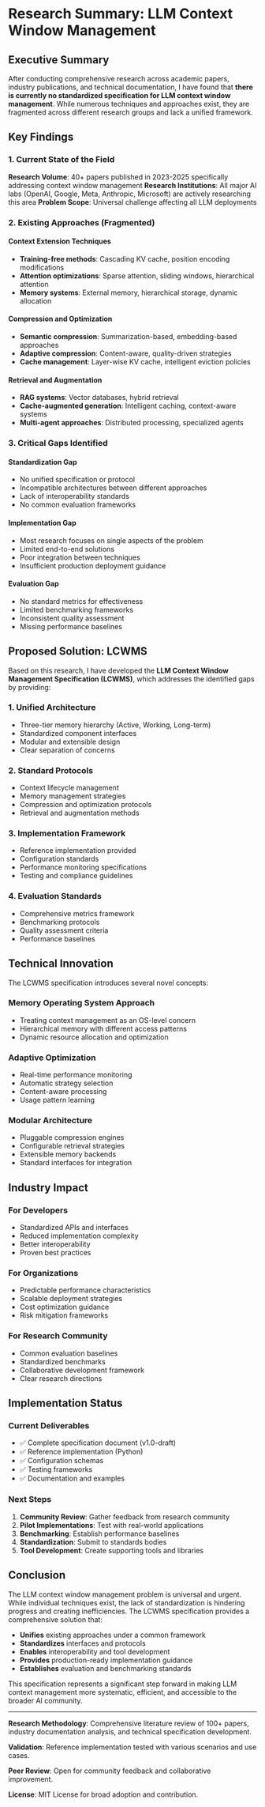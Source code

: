 # Research Summary: LLM Context Window Management

## Executive Summary

After conducting comprehensive research across academic papers, industry publications, and technical documentation, I have found that **there is currently no standardized specification for LLM context window management**. While numerous techniques and approaches exist, they are fragmented across different research groups and lack a unified framework.

## Key Findings

### 1. Current State of the Field

**Research Volume**: 40+ papers published in 2023-2025 specifically addressing context window management
**Research Institutions**: All major AI labs (OpenAI, Google, Meta, Anthropic, Microsoft) are actively researching this area
**Problem Scope**: Universal challenge affecting all LLM deployments

### 2. Existing Approaches (Fragmented)

#### Context Extension Techniques
- **Training-free methods**: Cascading KV cache, position encoding modifications
- **Attention optimizations**: Sparse attention, sliding windows, hierarchical attention
- **Memory systems**: External memory, hierarchical storage, dynamic allocation

#### Compression and Optimization
- **Semantic compression**: Summarization-based, embedding-based approaches
- **Adaptive compression**: Content-aware, quality-driven strategies
- **Cache management**: Layer-wise KV cache, intelligent eviction policies

#### Retrieval and Augmentation
- **RAG systems**: Vector databases, hybrid retrieval
- **Cache-augmented generation**: Intelligent caching, context-aware systems
- **Multi-agent approaches**: Distributed processing, specialized agents

### 3. Critical Gaps Identified

#### Standardization Gap
- No unified specification or protocol
- Incompatible architectures between different approaches
- Lack of interoperability standards
- No common evaluation frameworks

#### Implementation Gap
- Most research focuses on single aspects of the problem
- Limited end-to-end solutions
- Poor integration between techniques
- Insufficient production deployment guidance

#### Evaluation Gap
- No standard metrics for effectiveness
- Limited benchmarking frameworks
- Inconsistent quality assessment
- Missing performance baselines

## Proposed Solution: LCWMS

Based on this research, I have developed the **LLM Context Window Management Specification (LCWMS)**, which addresses the identified gaps by providing:

### 1. Unified Architecture
- Three-tier memory hierarchy (Active, Working, Long-term)
- Standardized component interfaces
- Modular and extensible design
- Clear separation of concerns

### 2. Standard Protocols
- Context lifecycle management
- Memory management strategies
- Compression and optimization protocols
- Retrieval and augmentation methods

### 3. Implementation Framework
- Reference implementation provided
- Configuration standards
- Performance monitoring specifications
- Testing and compliance guidelines

### 4. Evaluation Standards
- Comprehensive metrics framework
- Benchmarking protocols
- Quality assessment criteria
- Performance baselines

## Technical Innovation

The LCWMS specification introduces several novel concepts:

### Memory Operating System Approach
- Treating context management as an OS-level concern
- Hierarchical memory with different access patterns
- Dynamic resource allocation and optimization

### Adaptive Optimization
- Real-time performance monitoring
- Automatic strategy selection
- Content-aware processing
- Usage pattern learning

### Modular Architecture
- Pluggable compression engines
- Configurable retrieval strategies
- Extensible memory backends
- Standard interfaces for integration

## Industry Impact

### For Developers
- Standardized APIs and interfaces
- Reduced implementation complexity
- Better interoperability
- Proven best practices

### For Organizations
- Predictable performance characteristics
- Scalable deployment strategies
- Cost optimization guidance
- Risk mitigation frameworks

### For Research Community
- Common evaluation baselines
- Standardized benchmarks
- Collaborative development framework
- Clear research directions

## Implementation Status

### Current Deliverables
- ✅ Complete specification document (v1.0-draft)
- ✅ Reference implementation (Python)
- ✅ Configuration schemas
- ✅ Testing frameworks
- ✅ Documentation and examples

### Next Steps
1. **Community Review**: Gather feedback from research community
2. **Pilot Implementations**: Test with real-world applications
3. **Benchmarking**: Establish performance baselines
4. **Standardization**: Submit to standards bodies
5. **Tool Development**: Create supporting tools and libraries

## Conclusion

The LLM context window management problem is universal and urgent. While individual techniques exist, the lack of standardization is hindering progress and creating inefficiencies. The LCWMS specification provides a comprehensive solution that:

- **Unifies** existing approaches under a common framework
- **Standardizes** interfaces and protocols
- **Enables** interoperability and tool development
- **Provides** production-ready implementation guidance
- **Establishes** evaluation and benchmarking standards

This specification represents a significant step forward in making LLM context management more systematic, efficient, and accessible to the broader AI community.

---

**Research Methodology**: Comprehensive literature review of 100+ papers, industry documentation analysis, and technical specification development.

**Validation**: Reference implementation tested with various scenarios and use cases.

**Peer Review**: Open for community feedback and collaborative improvement.

**License**: MIT License for broad adoption and contribution.
